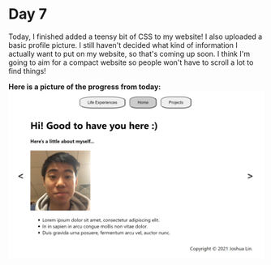 # Day 7

Today, I finished added a teensy bit of CSS to my website! I also uploaded a basic profile picture.
I still haven't decided what kind of information I actually want to put on my website, so that's coming up soon.
I think I'm going to aim for a compact website so people won't have to scroll a lot to find things!

**Here is a picture of the progress from today:**
![Website](skeleton_2.png)

